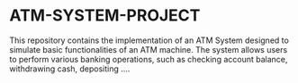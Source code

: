 # ATM-SYSTEM-PROJECT
This repository contains the implementation of an ATM System designed to simulate basic functionalities of an ATM machine. The system allows users to perform various banking operations, such as checking account balance, withdrawing cash, depositing ....
